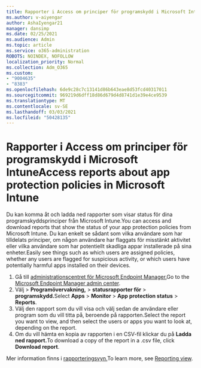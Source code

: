 ```yaml
---
title: Rapporter i Access om principer för programskydd i Microsoft Intune
ms.author: v-aiyengar
author: AshaIyengar21
manager: dansimp
ms.date: 02/25/2021
ms.audience: Admin
ms.topic: article
ms.service: o365-administration
ROBOTS: NOINDEX, NOFOLLOW
localization_priority: Normal
ms.collection: Adm_O365
ms.custom:
- "9004635"
- "8383"
ms.openlocfilehash: 6de9c28c7c13141d86b643eae8d53fcd40317011
ms.sourcegitcommit: 969219d6dff18d86d679d4d8741d1e39e4ce9539
ms.translationtype: MT
ms.contentlocale: sv-SE
ms.lasthandoff: 03/03/2021
ms.locfileid: "50428135"
---
```

# <a name="access-reports-about-app-protection-policies-in-microsoft-intune"></a><span data-ttu-id="34600-102">Rapporter i Access om principer för programskydd i Microsoft Intune</span><span class="sxs-lookup"><span data-stu-id="34600-102">Access reports about app protection policies in Microsoft Intune</span></span>

<span data-ttu-id="34600-103">Du kan komma åt och ladda ned rapporter som visar status för dina programskyddsprinciper från Microsoft Intune.</span><span class="sxs-lookup"><span data-stu-id="34600-103">You can access and download reports that show the status of your app protection policies from Microsoft Intune.</span></span> <span data-ttu-id="34600-104">Du kan enkelt se sådant som vilka användare som har tilldelats principer, om någon användare har flaggats för misstänkt aktivitet eller vilka användare som har potentiellt skadliga appar installerade på sina enheter.</span><span class="sxs-lookup"><span data-stu-id="34600-104">Easily see things such as which users are assigned policies, whether any users are flagged for suspicious activity, or which users have potentially harmful apps installed on their devices.</span></span>

1. <span data-ttu-id="34600-105">Gå till [administrationscentret för Microsoft Endpoint Manager.](https://go.microsoft.com/fwlink/?linkid=2109431)</span><span class="sxs-lookup"><span data-stu-id="34600-105">Go to the [Microsoft Endpoint Manager admin center](https://go.microsoft.com/fwlink/?linkid=2109431).</span></span>
1. <span data-ttu-id="34600-106">Välj   >  **Programövervakning,**  >  **statusrapporter för**  >  **programskydd.**</span><span class="sxs-lookup"><span data-stu-id="34600-106">Select **Apps** > **Monitor** > **App protection status** > **Reports**.</span></span>
1. <span data-ttu-id="34600-107">Välj den rapport som du vill visa och välj sedan de användare eller program som du vill titta på, beroende på rapporten.</span><span class="sxs-lookup"><span data-stu-id="34600-107">Select the report you want to view, and then select the users or apps you want to look at, depending on the report.</span></span>
1. <span data-ttu-id="34600-108">Om du vill hämta en kopia av rapporten i en CSV-fil klickar du på **Ladda ned rapport.**</span><span class="sxs-lookup"><span data-stu-id="34600-108">To download a copy of the report in a .csv file, click **Download report**.</span></span>

<span data-ttu-id="34600-109">Mer information finns i [rapporteringsvyn.](https://go.microsoft.com/fwlink/?linkid=2109431)</span><span class="sxs-lookup"><span data-stu-id="34600-109">To learn more, see [Reporting view](https://go.microsoft.com/fwlink/?linkid=2109431).</span></span>
